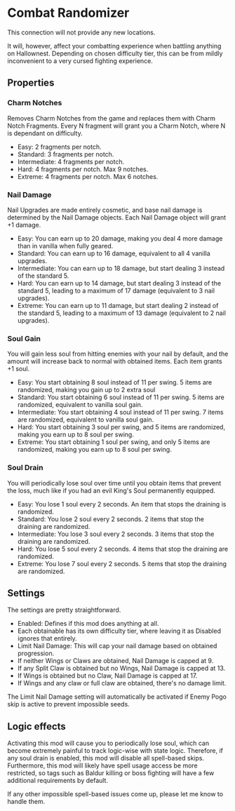 # Combat Randomizer

This connection will not provide any new locations.

It will, however, affect your combatting experience when battling anything on Hallownest. Depending on chosen difficulty tier, this can be from mildly inconvenient to a very cursed fighting experience.

## Properties

### Charm Notches

Removes Charm Notches from the game and replaces them with Charm Notch Fragments. Every N fragment will grant you a Charm Notch, where N is dependant on difficulty.

- Easy: 2 fragments per notch.
- Standard: 3 fragments per notch.
- Intermediate: 4 fragments per notch.
- Hard: 4 fragments per notch. Max 9 notches.
- Extreme: 4 fragments per notch. Max 6 notches.

### Nail Damage

Nail Upgrades are made entirely cosmetic, and base nail damage is determined by the Nail Damage objects. Each Nail Damage object will grant +1 damage.

- Easy: You can earn up to 20 damage, making you deal 4 more damage than in vanilla when fully geared.
- Standard: You can earn up to 16 damage, equivalent to all 4 vanilla upgrades.
- Intermediate: You can earn up to 18 damage, but start dealing 3 instead of the standard 5.
- Hard: You can earn up to 14 damage, but start dealing 3 instead of the standard 5, leading to a maximum of 17 damage (equivalent to 3 nail upgrades).
- Extreme: You can earn up to 11 damage, but start dealing 2 instead of the standard 5, leading to a maximum of 13 damage (equivalent to 2 nail upgrades).

### Soul Gain

You will gain less soul from hitting enemies with your nail by default, and the amount will increase back to normal with obtained items. Each item grants +1 soul.

- Easy: You start obtaining 8 soul instead of 11 per swing. 5 items are randomized, making you gain up to 2 extra soul
- Standard: You start obtaining 6 soul instead of 11 per swing. 5 items are randomized, equivalent to vanilla soul gain.
- Intermediate: You start obtaining 4 soul instead of 11 per swing. 7 items are randomized, equivalent to vanilla soul gain.
- Hard: You start obtaining 3 soul per swing, and 5 items are randomized, making you earn up to 8 soul per swing.
- Extreme: You start obtaining 1 soul per swing, and only 5 items are randomized, making you earn up to 8 soul per swing.

### Soul Drain

You will periodically lose soul over time until you obtain items that prevent the loss, much like if you had an evil King's Soul permanently equipped.

- Easy: You lose 1 soul every 2 seconds. An item that stops the draining is randomized.
- Standard: You lose 2 soul every 2 seconds. 2 items that stop the draining are randomized.
- Intermediate: You lose 3 soul every 2 seconds. 3 items that stop the draining are randomized.
- Hard: You lose 5 soul every 2 seconds. 4 items that stop the draining are randomized.
- Extreme: You lose 7 soul every 2 seconds. 5 items that stop the draining are randomized.

## Settings

The settings are pretty straightforward.
- Enabled: Defines if this mod does anything at all.
- Each obtainable has its own difficulty tier, where leaving it as Disabled ignores that entirely.
- Limit Nail Damage: This will cap your nail damage based on obtained progression.
 - If neither Wings or Claws are obtained, Nail Damage is capped at 9.
 - If any Split Claw is obtained but no Wings, Nail Damage is capped at 13.
 - If Wings is obtained but no Claw, Nail Damage is capped at 17.
 - If Wings and any claw or full claw are obtained, there's no damage limit.

The Limit Nail Damage setting will automatically be activated if Enemy Pogo skip is active to prevent impossible seeds.

## Logic effects

Activating this mod will cause you to periodically lose soul, which can become extremely painful to track logic-wise with state logic. Therefore, if any soul drain is enabled, this mod will disable all spell-based skips. Furthermore, this mod will likely have spell usage access be more restricted, so tags such as Baldur killing or boss fighting will have a few additional requirements by default.

If any other impossible spell-based issues come up, please let me know to handle them.